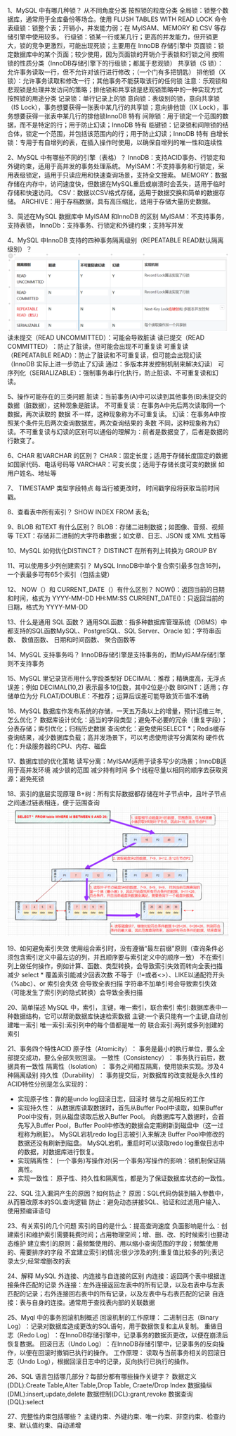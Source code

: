 1、MySQL 中有哪几种锁？ 从不同角度分类
    按照锁的粒度分类
        全局锁：锁整个数据库，通常用于全库备份等场合。使用 FLUSH TABLES WITH READ LOCK 命令
        表级锁：锁整个表；开销小，并发能力弱；在 MyISAM、MEMORY 和 CSV 等存储引擎中使用较多。
        行级锁：锁某一行或某几行；更高的并发能力，但开销更大，锁的竞争更激烈，可能出现死锁；主要用在 InnoDB 存储引擎中
        页面锁：锁定数据库中的某个页面；较少使用，因为页面锁的开销介于表锁和行锁之间
    按照锁的性质分类（InnoDB存储引擎下的行级锁；都属于悲观锁）
        共享锁（S 锁）：允许事务读取一行，但不允许对该行进行修改；（一个门有多把钥匙）
        排他锁（X 锁）：允许事务读取和修改一行；其他事务不能获取该行的任何锁
    注意：乐观锁和悲观锁是处理并发访问的策略；排他锁和共享锁是悲观锁策略中的一种实现方式
    按照锁的用途分类
        记录锁：单行记录上的锁
        ‌意向锁：表级别的锁，意向共享锁（IS Lock），事务想要获得一张表中某几行的共享锁；意向排他锁（IX Lock），事务想要获得一张表中某几行的排他锁InnoDB 特有
        ‌间隙锁：用于锁定一个范围的数据，而不是特定的行；用于防止幻读；InnoDB 特有
        临键锁：记录锁和间隙锁的结合体，锁定一个范围，并包括该范围内的行；用于防止幻读；InnoDB 特有
        自增长锁：专用于有自增列的表，在插入操作时使用，以确保自增列的唯一性和连续性


2、MySQL 中有哪些不同的引擎（表格）？
    InnoDB‌：支持ACID事务、行锁定和外键约束，适用于高并发的事务处理系统。
    MyISAM‌：不支持事务和行锁定，采用表级锁定，适用于只读应用和快速查询场景，支持全文搜索。
    MEMORY‌：数据存储在内存中，访问速度快，但数据在MySQL重启或崩溃时会丢失，适用于临时存储和快速访问。
    CSV‌：数据以CSV格式存储，适用于数据交换和简单的数据存储。
    ARCHIVE‌：用于存档数据，具有高压缩比，适用于存储大量历史数据。


3、简述在MySQL 数据库中 MyISAM 和InnoDB 的区别
    MyISAM：不支持事务，支持表锁，
    InnoDb：支持事务、行锁定和外键约束；支持写并发


4、MySQL 中InnoDB 支持的四种事务隔离级别（REPEATABLE READ默认隔离级别）？![img_16.png](img_16.png)
    读未提交（READ UNCOMMITTED）：可能会导致‌脏读‌
    读已提交（READ COMMITTED）‌：防止了脏读，但可能会出现‌不可重复读
    可重复读（REPEATABLE READ）：防止了脏读和不可重复读，但可能会出现‌幻读‌（InnoDB 实际上进一步防止了幻读 通过：多版本并发控制机制来解决幻读）
    可序列化（SERIALIZABLE）：强制事务串行化执行，防止脏读、不可重复读和幻读。


5、操作可能存在的三类问题
    脏读：当前事务(A)中可以读到其他事务(B)未提交的数据（脏数据），这种现象是脏读。
    不可重复读：在事务A中先后两次读取同一个数据，两次读取的 数据 不一样，这种现象称为不可重复读。
    幻读：在事务A中按照某个条件先后两次查询数据库，两次查询结果的 条数 不同，这种现象称为幻读。不可重复读与幻读的区别可以通俗的理解为：前者是数据变了，后者是数据的行数变了。


6、CHAR 和VARCHAR 的区别？
    CHAR：固定长度；适用于存储长度固定的数据  如国家代码、电话号码等
    VARCHAR：可变长度；适用于存储长度可变的数据 如用户姓名、地址等


7、 TIMESTAMP 类型字段特点
    每当行被更改时， 时间戳字段将获取当前时间戳。


8、查看表中所有索引？
    SHOW INDEX FROM 表名;


9、BLOB 和TEXT 有什么区别？
    BLOB：存储二进制数据；如图像、音频、视频等
    TEXT：存储非二进制的大字符串数据；如文章、日志、JSON 或 XML 文档等

10、MySQL 如何优化DISTINCT？
    DISTINCT 在所有列上转换为 GROUP BY


11、可以使用多少列创建索引？
    MySQL InnoDB中单个复合索引最多包含16列，一个表最多可有65个索引（包括主键）


12、 NOW（）和 CURRENT_DATE（）有什么区别？
    NOW()：返回当前的日期和时间，格式为 YYYY-MM-DD HH:MM:SS
    CURRENT_DATE()：只返回当前的日期，格式为 YYYY-MM-DD

13、什么是通用 SQL 函数？
    通用SQL函数：指多种数据库管理系统（DBMS）中都支持的SQL函数MySQL、PostgreSQL、SQL Server、Oracle
    如：字符串函数‌、 数值函数、 日期和时间函数‌、 聚合函数等

14、MySQL 支持事务吗？
    InnoDB存储引擎是支持事务的，而MyISAM存储引擎则不支持事务


15、MySQL 里记录货币用什么字段类型好
    DECIMAL：推荐；精确度高，无浮点误差；例如 DECIMAL(10,2) 表示最多10位数，其中2位是小数
    BIGINT：适用‌；存储单位为分
    FLOAT/DOUBLE：不推荐；运算后误差可能导致货币值不准确


16、MySQL 数据库作发布系统的存储，一天五万条以上的增量，预计运维三年,怎么优化？
    数据库设计优化：适当的字段类型；避免不必要的冗余（重复字段）；分表存储；索引优化；‌归档历史数据
    查询优化：避免使用SELECT *；Redis缓存查询结果，减少数据库负载；高并发场景下，可以考虑使用读写分离架构
    硬件优化：升级服务器的CPU、内存、磁盘


17、数据库锁的优化策略
    读写分离：‌MyISAM‌适用于读多写少的场景；‌InnoDB适用于高并发环境
    减少锁的范围
    减少持有时间‌
    多个线程尽量以相同的顺序去获取资源：避免死锁‌


18、索引的底层实现原理
    B+树：所有实际数据都存储在叶子节点中，且叶子节点之间通过链表相连，便于范围查询
    ![img_17.png](img_17.png)

19、如何避免索引失效
    使用组合索引时，没有遵循“最左前缀”原则（查询条件必须包含索引定义中最左边的列，并且顺序要与索引定义中的顺序一致）
    不在索引列上做任何操作，例如计算、函数、类型转换，会导致索引失效而转向全表扫描
    减少 select * 覆盖索引能减少回表次数
    不等于（!=或者<>）、LIKE以通配符开头（%abc）、or  索引会失效 会导致全表扫描
    字符串不加单引号会导致索引失效（可能发生了索引列的隐式转换）会导致全表扫描

20、简单描述 MySQL 中，索引，主键，唯一索引，联合索引
    索引:数据库表中一种数据结构，它可以帮助数据库快速检索数据
    主键:一个表只能有一个主键,自动创建唯一索引
    唯一索引:索引列中的每个值都是唯一的
    联合索引:两列或多列创建的索引

21、事务四个特性ACID
    原子性（Atomicity）‌： 事务是最小的执行单位，要么全部提交成功，要么全部失败回滚。
    ‌一致性（Consistency）‌： 事务执行前后，数据具有一致性
    ‌隔离性（Isolation）‌： 事务之间相互隔离，使用锁来实现。涉及4种隔离级别
    ‌持久性（Durability）‌： 事务提交后，对数据库的改变就是永久性的
ACID特性分别是怎么实现的：
* 实现原子性：靠的是undo log回滚日志，回滚时 做与之前相反的工作
* 实现持久性： 从数据库读取数据时，首先从Buffer Pool中读取，如果Buffer Pool中没有，则从磁盘读取后放入Buffer Pool。 向数据库写入数据时，会首先写入Buffer Pool，Buffer Pool中修改的数据会定期刷新到磁盘中（这一过程称为刷脏）。 MySQL宕机redo log日志被引入来解决 Buffer Pool中修改的数据还没有刷新到磁盘。 MySQL宕机，重启时可以读取redo log重做日志中的数据，对数据库进行恢复。
* 实现隔离性： (一个事务)写操作对(另一个事务)写操作的影响：锁机制保证隔离性。
* 实现一致性： 原子性、持久性和隔离性，都是为了保证数据库状态的一致性。



22、SQL 注入漏洞产生的原因？如何防止？
    原因：SQL代码伪装到输入参数中，从而篡改原本的SQL查询逻辑
    防止：避免动态拼接SQL、验证和过滤用户输入、使用预编译语句

23、有关索引的几个问题
    索引的目的是什么：提高查询速度
    负面影响是什么：创建索引和维护索引需要耗费时间；占用物理空间；增、删、改、的时候索引也要动态维护
    建立索引的原则：最频繁使用的、用以缩小查询范围的字段；频繁使用的、需要排序的字段
    不宜建立索引的情况:很少涉及的列;重复值比较多的列;表记录太少;经常增删改的表

24、解释 MySQL 外连接、内连接与自连接的区别
    内连接：返回两个表中根据连接条件匹配的记录
    外连接：‌左外连接返回左表中的所有记录，以及右表中与左表匹配的记录；右外连接回右表中的所有记录，以及左表中与右表匹配的记录
    自连接：表与自身的连接。通常用于查找表内部的关联数据

25、Myql 中的事务回滚机制概述
    回滚机制的工作原理：
        二进制日志（Binary Log）‌：记录对数据库造成更改的SQL语句，用于数据恢复和主从复制。
        ‌重做日志（Redo Log）‌：在InnoDB存储引擎中，记录事务的数据页更改，以便在崩溃后恢复数据。
        ‌回滚日志（Undo Log）‌：在InnoDB存储引擎中，记录事务的反向操作，以便在回滚时撤销已执行的操作。
    工作原理：
        读取与当前事务相关的回滚日志（Undo Log），根据回滚日志中的记录，反向执行已执行的操作。

26、SQL 语言包括哪几部分？每部分都有哪些操作关键字？
    数据定义(DDL):Create Table,Alter Table,Drop Table, Craete/Drop Index
    数据操纵(DML):insert,update,delete
    数据控制(DCL):grant,revoke
    数据查询(DQL):select

27、完整性约束包括哪些？
    主键约束、外键约束、‌唯一约束、非空约束、检查约束、‌默认值约束、自动递增










